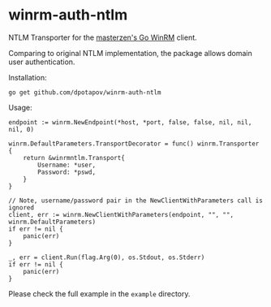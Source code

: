 # winrm-auth-ntlm

NTLM Transporter for the [masterzen's Go WinRM](https://github.com/masterzen/winrm) client.

Comparing to original NTLM implementation, the package allows domain user authentication.

Installation:

```
go get github.com/dpotapov/winrm-auth-ntlm
```

Usage:

```
endpoint := winrm.NewEndpoint(*host, *port, false, false, nil, nil, nil, 0)

winrm.DefaultParameters.TransportDecorator = func() winrm.Transporter {
    return &winrmntlm.Transport{
        Username: *user,
        Password: *pswd,
    }
}

// Note, username/password pair in the NewClientWithParameters call is ignored
client, err := winrm.NewClientWithParameters(endpoint, "", "", winrm.DefaultParameters)
if err != nil {
    panic(err)
}

_, err = client.Run(flag.Arg(0), os.Stdout, os.Stderr)
if err != nil {
    panic(err)
}
```

Please check the full example in the `example` directory.